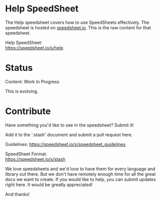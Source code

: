 # Help SpeedSheet

The Help speedsheet covers how to use SpeedSheets effectively. The speedsheet is hosted on [speedsheet.io](https://speedsheet.io). This is the raw content for that speedsheet.

Help SpeedSheet:  
https://speedsheet.io/s/help


# Status

Content: Work In Progress

This is evolving.


# Contribute

Have something you'd like to see in the speedsheet? Submit it!

Add it to the '.stash' document and submit a pull request here.

Guidelines:
https://speedsheet.io/s/speedsheet_guidelines

SpeedSheet Format:  
https://speedsheet.io/s/stash

We love speedsheets and we'd love to have them for every language and library out there. But we don't have remotely enough time for all the great docs we want to create. If you would like to help, you can submit updates right here. It would be greatly appreciated! 

And thanks!
